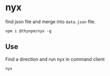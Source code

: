 # nyx
find json file and merge into `data.json` file.
```shell
npm i @thynpm/nyx -g
```
## Use
Find a direction and run nyx in command client
```shell
nyx
```

